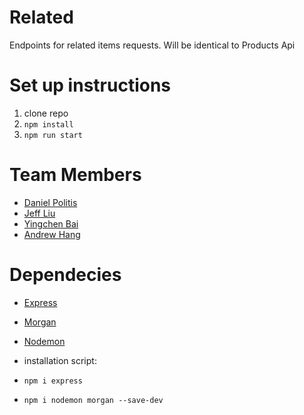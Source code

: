 # Related
Endpoints for related items requests. Will be identical to Products Api

# Set up instructions
  1. clone repo
  2. `npm install`
  3. `npm run start`

 # Team Members
 - [Daniel Politis](https://github.com/danpolitis)
 - [Jeff Liu](https://github.com/theycallmejeff)
 - [Yingchen Bai](https://github.com/pppbyc)
 - [Andrew Hang](https://github.com/DrewHang)

 # Dependecies
  - [Express](https://www.npmjs.com/package/express)
  - [Morgan](https://www.npmjs.com/package/morgan)
  - [Nodemon](https://www.npmjs.com/package/nodemon)

  - installation script:
  - `npm i express`
  - `npm i nodemon morgan --save-dev`